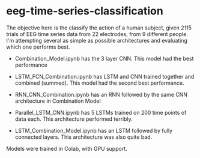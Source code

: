 # eeg-time-series-classification

The objective here is the classify the action of a human subject, given 2115 trials of EEG time series data from 22 electrodes, from 9 different people. I'm attempting several as simple as possible architectures and evaluating which one performs best.

* Combination_Model.ipynb has the 3 layer CNN. This model had the best performance

* LSTM_FCN_Combination.ipynb has LSTM and CNN trained together and combined (summed). This model had the second best performance.

* RNN_CNN_Combination.ipynb has an RNN followed by the same CNN architecture in Combination Model

* Parallel_LSTM_CNN.ipynb has 5 LSTMs trained on 200 time points of data each. This architecture performed terribly.

* LSTM_Combination_Model.ipynb has an LSTM followed by fully connected layers. This architecture was also quite bad.

Models were trained in Colab, with GPU support.
